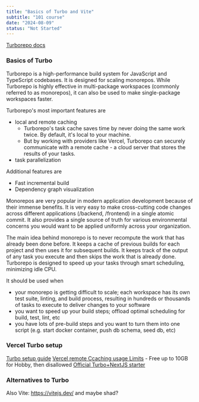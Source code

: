 ```yaml
---
title: "Basics of Turbo and Vite"
subtitle: "101 course"
date: "2024-08-09"
status: "Not Started"
---
```


[Turborepo docs](https://turbo.build/repo/docs)

### Basics of Turbo

Turborepo is a high-performance build system for JavaScript and TypeScript codebases. It is designed for scaling monorepos. While Turborepo is highly effective in multi-package workspaces (commonly referred to as monorepos), it can also be used to make single-package workspaces faster.

Turborepo's most important features are
- local and remote caching
    - Turborepo's task cache saves time by never doing the same work twice. By default, it's local to your machine.
    - But by working with providers like Vercel, Turborepo can securely communicate with a remote cache - a cloud server that stores the results of your tasks.
- task parallelization

Additional features are
- Fast incremental build
- Dependency graph visualization

Monorepos are very popular in modern application development because of their immense benefits. It is very easy to make cross-cutting code changes across different applications (/backend, /frontend) in a single atomic commit. It also provides a single source of truth for various environmental concerns you would want to be applied uniformly across your organization.

The main idea behind monorepo is to never recompute the work that has already been done before. It keeps a cache of previous builds for each project and then uses it for subsequent builds. It keeps track of the output of any task you execute and then skips the work that is already done. Turborepo is designed to speed up your tasks through smart scheduling, minimizing idle CPU.

It should be used when
- your monorepo is getting difficult to scale; each workspace has its own test suite, linting, and build process, resulting in hundreds or thousands of tasks to execute to deliver changes to your software
- you want to speed up your build steps; offload optimal scheduling for build, test, lint, etc
- you have lots of pre-build steps and you want to turn them into one script (e.g. start docker container, push db schema, seed db, etc)

### Vercel Turbo setup

[Turbo setup guide](https://turbo.build/repo/docs/core-concepts/remote-caching#vercel)
[Vercel remote Ccaching usage Limits](https://vercel.com/docs/monorepos/remote-caching) - Free up to 10GB for Hobby, then disallowed
[Official Turbo+NextJS starter](https://vercel.com/templates/next.js/turborepo-next-basic)

### Alternatives to Turbo

Also Vite: https://vitejs.dev/
 and maybe shad?